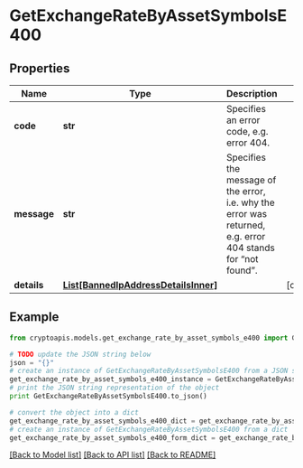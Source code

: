 # GetExchangeRateByAssetSymbolsE400


## Properties
Name | Type | Description | Notes
------------ | ------------- | ------------- | -------------
**code** | **str** | Specifies an error code, e.g. error 404. | 
**message** | **str** | Specifies the message of the error, i.e. why the error was returned, e.g. error 404 stands for “not found”. | 
**details** | [**List[BannedIpAddressDetailsInner]**](BannedIpAddressDetailsInner.md) |  | [optional] 

## Example

```python
from cryptoapis.models.get_exchange_rate_by_asset_symbols_e400 import GetExchangeRateByAssetSymbolsE400

# TODO update the JSON string below
json = "{}"
# create an instance of GetExchangeRateByAssetSymbolsE400 from a JSON string
get_exchange_rate_by_asset_symbols_e400_instance = GetExchangeRateByAssetSymbolsE400.from_json(json)
# print the JSON string representation of the object
print GetExchangeRateByAssetSymbolsE400.to_json()

# convert the object into a dict
get_exchange_rate_by_asset_symbols_e400_dict = get_exchange_rate_by_asset_symbols_e400_instance.to_dict()
# create an instance of GetExchangeRateByAssetSymbolsE400 from a dict
get_exchange_rate_by_asset_symbols_e400_form_dict = get_exchange_rate_by_asset_symbols_e400.from_dict(get_exchange_rate_by_asset_symbols_e400_dict)
```
[[Back to Model list]](../README.md#documentation-for-models) [[Back to API list]](../README.md#documentation-for-api-endpoints) [[Back to README]](../README.md)



